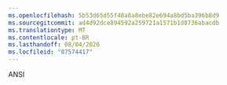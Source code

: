 ```yaml
---
ms.openlocfilehash: 5b53d65d55f48a8a8ebe82e694a8bd5ba396b8d9
ms.sourcegitcommit: ad4d92dce894592a259721a1571b1d8736abacdb
ms.translationtype: MT
ms.contentlocale: pt-BR
ms.lasthandoff: 08/04/2020
ms.locfileid: "87574417"
---
```

ANSI
